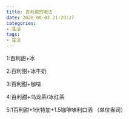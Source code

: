 ```yaml
---
title: 百利甜的喝法
date: 2020-08-03 21:20:27
categories:
- 生活
tags:
- 生活
---
```


1:百利甜+冰

2:百利甜+冰牛奶

3:百利甜+咖啡

4:百利甜+乌龙茶/冰红茶

5:1百利甜+1伏特加+1.5咖啡味利口酒 （单位盎司）